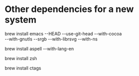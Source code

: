 # Other dependencies for a new system
brew install emacs --HEAD --use-git-head --with-cocoa \
    --with-gnutls --srgb --with-librsvg --with-ns

brew install aspell --with-lang-en

brew install zsh

brew install ctags
